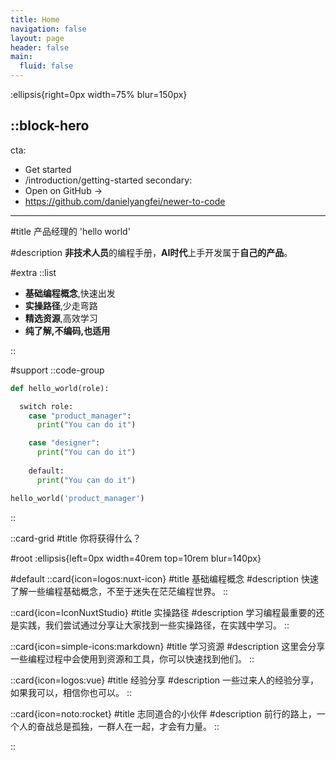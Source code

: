 ```yaml
---
title: Home
navigation: false
layout: page
header: false
main:
  fluid: false
---
```


:ellipsis{right=0px width=75% blur=150px}

::block-hero
---
cta:
  - Get started
  - /introduction/getting-started
secondary:
  - Open on GitHub →
  - https://github.com/danielyangfei/newer-to-code

---

#title
产品经理的 'hello world'

#description
**非技术人员**的编程手册，**AI时代**上手开发属于**自己的产品**。

#extra
  ::list
  - **基础编程概念**,快速出发
  - **实操路径**,少走弯路
  - **精选资源**,高效学习
  - **纯了解,不编码,也适用**

  ::

#support
 ::code-group
  ```python [python]
  def hello_world(role):

    switch role:
      case "product_manager":
        print("You can do it")

      case "designer":
        print("You can do it")
        
      default:
        print("You can do it")

  hello_world('product_manager')
  ```
::

::card-grid
#title
你将获得什么？

#root
:ellipsis{left=0px width=40rem top=10rem blur=140px}

#default
  ::card{icon=logos:nuxt-icon}
  #title
  基础编程概念
  #description
  快速了解一些编程基础概念，不至于迷失在茫茫编程世界。
  ::

  ::card{icon=IconNuxtStudio}
  #title
  实操路径
  #description
  学习编程最重要的还是实践，我们尝试通过分享让大家找到一些实操路径，在实践中学习。
  ::

  ::card{icon=simple-icons:markdown}
  #title
  学习资源
  #description
  这里会分享一些编程过程中会使用到资源和工具，你可以快速找到他们。
  ::

  ::card{icon=logos:vue}
  #title
  经验分享
  #description
  一些过来人的经验分享，如果我可以，相信你也可以。
  ::

  ::card{icon=noto:rocket}
  #title
  志同道合的小伙伴
  #description
  前行的路上，一个人的奋战总是孤独，一群人在一起，才会有力量。
  ::

 
::
